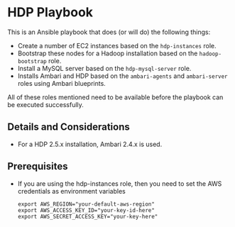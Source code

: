 # HDP Playbook

This is an Ansible playbook that does (or will do) the following things:

* Create a number of EC2 instances based on the ```hdp-instances``` role.
* Bootstrap these nodes for a Hadoop installation based on the ```hadoop-bootstrap``` role.
* Install a MySQL server based on the ```hdp-mysql-server``` role.
* Installs Ambari and HDP based on the ```ambari-agents``` and ```ambari-server``` 
  roles using Ambari blueprints.


All of these roles mentioned need to be available before the playbook can be
executed successfully.

## Details and Considerations

* For a HDP 2.5.x installation, Ambari 2.4.x is used.


## Prerequisites

* If you are using the hdp-instances role, then you need to set the AWS
  credentials as environment variables
  ```
  export AWS_REGION="your-default-aws-region"
  export AWS_ACCESS_KEY_ID="your-key-id-here"
  export AWS_SECRET_ACCESS_KEY="your-key-here"
  ```

